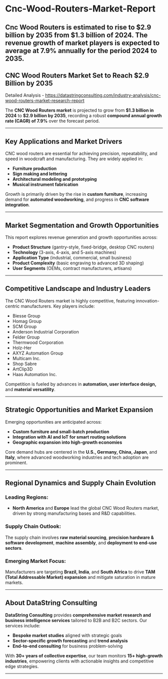 # Cnc-Wood-Routers-Market-Report
Cnc Wood Routers is estimated to rise to $2.9 billion by 2035 from $1.3 billion of 2024. The revenue growth of market players is expected to average at 7.9% annually for the period 2024 to 2035.
---

## CNC Wood Routers Market Set to Reach \$2.9 Billion by 2035

Detailed Analysis - https://datastringconsulting.com/industry-analysis/cnc-wood-routers-market-research-report

The **CNC Wood Routers market** is projected to grow from **\$1.3 billion in 2024** to **\$2.9 billion by 2035**, recording a robust **compound annual growth rate (CAGR) of 7.9%** over the forecast period.

---

## Key Applications and Market Drivers

CNC wood routers are essential for achieving precision, repeatability, and speed in woodcraft and manufacturing. They are widely applied in:

* **Furniture production**
* **Sign making and lettering**
* **Architectural modeling and prototyping**
* **Musical instrument fabrication**

Growth is primarily driven by the rise in **custom furniture**, increasing demand for **automated woodworking**, and progress in **CNC software integration**.

---

## Market Segmentation and Growth Opportunities

This report explores revenue generation and growth opportunities across:

* **Product Structure** (gantry-style, fixed-bridge, desktop CNC routers)
* **Technology** (3-axis, 4-axis, and 5-axis machines)
* **Application Type** (industrial, commercial, small business)
* **Product Complexity** (basic engraving to advanced 3D shaping)
* **User Segments** (OEMs, contract manufacturers, artisans)

---

## Competitive Landscape and Industry Leaders

The CNC Wood Routers market is highly competitive, featuring innovation-centric manufacturers. Key players include:

* Biesse Group
* Homag Group
* SCM Group
* Anderson Industrial Corporation
* Felder Group
* Thermwood Corporation
* Holz-Her
* AXYZ Automation Group
* Multicam Inc.
* Shop Sabre
* ArtClip3D
* Haas Automation Inc.

Competition is fueled by advances in **automation, user interface design,** and **material versatility**.

---

## Strategic Opportunities and Market Expansion

Emerging opportunities are anticipated across:

* **Custom furniture and small-batch production**
* **Integration with AI and IoT for smart routing solutions**
* **Geographic expansion into high-growth economies**

Core demand hubs are centered in the **U.S., Germany, China, Japan**, and **Italy**, where advanced woodworking industries and tech adoption are prominent.

---

## Regional Dynamics and Supply Chain Evolution

### Leading Regions:

* **North America** and **Europe** lead the global CNC Wood Routers market, driven by strong manufacturing bases and R\&D capabilities.

### Supply Chain Outlook:

The supply chain involves **raw material sourcing**, **precision hardware & software development**, **machine assembly**, and **deployment to end-use sectors**.

### Emerging Market Focus:

Manufacturers are targeting **Brazil, India**, and **South Africa** to drive **TAM (Total Addressable Market) expansion** and mitigate saturation in mature markets.

---

## About DataString Consulting

**DataString Consulting** provides **comprehensive market research and business intelligence services** tailored to B2B and B2C sectors. Our services include:

* **Bespoke market studies** aligned with strategic goals
* **Sector-specific growth forecasting** and **trend analysis**
* **End-to-end consulting** for business problem-solving

With **30+ years of collective expertise**, our team monitors **15+ high-growth industries**, empowering clients with actionable insights and competitive edge strategies.

---

